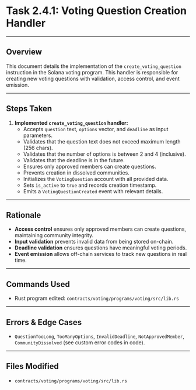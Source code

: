 # Task 2.4.1: Voting Question Creation Handler

---

## Overview
This document details the implementation of the `create_voting_question` instruction in the Solana voting program. This handler is responsible for creating new voting questions with validation, access control, and event emission.

---

## Steps Taken
1. **Implemented `create_voting_question` handler:**
    - Accepts `question` text, `options` vector, and `deadline` as input parameters.
    - Validates that the question text does not exceed maximum length (256 chars).
    - Validates that the number of options is between 2 and 4 (inclusive).
    - Validates that the deadline is in the future.
    - Ensures only approved members can create questions.
    - Prevents creation in dissolved communities.
    - Initializes the `VotingQuestion` account with all provided data.
    - Sets `is_active` to `true` and records creation timestamp.
    - Emits a `VotingQuestionCreated` event with relevant details.

---

## Rationale
- **Access control** ensures only approved members can create questions, maintaining community integrity.
- **Input validation** prevents invalid data from being stored on-chain.
- **Deadline validation** ensures questions have meaningful voting periods.
- **Event emission** allows off-chain services to track new questions in real time.

---

## Commands Used
- Rust program edited: `contracts/voting/programs/voting/src/lib.rs`

---

## Errors & Edge Cases
- `QuestionTooLong`, `TooManyOptions`, `InvalidDeadline`, `NotApprovedMember`, `CommunityDissolved` (see custom error codes in code).

---

## Files Modified
- `contracts/voting/programs/voting/src/lib.rs` 